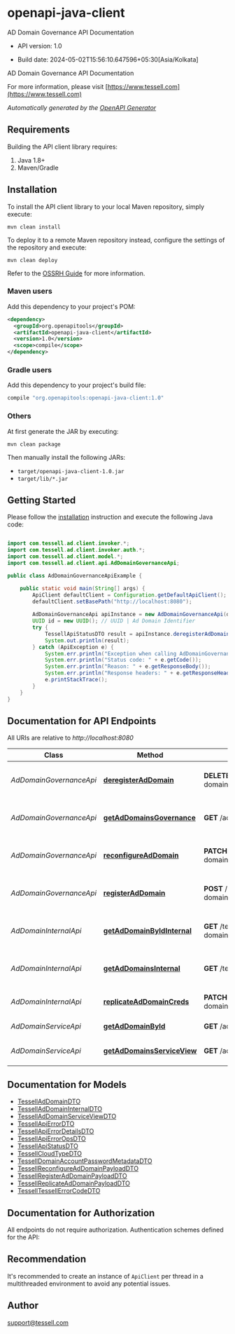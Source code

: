 # openapi-java-client

AD Domain Governance API Documentation

- API version: 1.0

- Build date: 2024-05-02T15:56:10.647596+05:30[Asia/Kolkata]

AD Domain Governance API Documentation

  For more information, please visit [https://www.tessell.com](https://www.tessell.com)

*Automatically generated by the [OpenAPI Generator](https://openapi-generator.tech)*

## Requirements

Building the API client library requires:

1. Java 1.8+
2. Maven/Gradle

## Installation

To install the API client library to your local Maven repository, simply execute:

```shell
mvn clean install
```

To deploy it to a remote Maven repository instead, configure the settings of the repository and execute:

```shell
mvn clean deploy
```

Refer to the [OSSRH Guide](http://central.sonatype.org/pages/ossrh-guide.html) for more information.

### Maven users

Add this dependency to your project's POM:

```xml
<dependency>
  <groupId>org.openapitools</groupId>
  <artifactId>openapi-java-client</artifactId>
  <version>1.0</version>
  <scope>compile</scope>
</dependency>
```

### Gradle users

Add this dependency to your project's build file:

```groovy
compile "org.openapitools:openapi-java-client:1.0"
```

### Others

At first generate the JAR by executing:

```shell
mvn clean package
```

Then manually install the following JARs:

- `target/openapi-java-client-1.0.jar`
- `target/lib/*.jar`

## Getting Started

Please follow the [installation](#installation) instruction and execute the following Java code:

```java

import com.tessell.ad.client.invoker.*;
import com.tessell.ad.client.invoker.auth.*;
import com.tessell.ad.client.model.*;
import com.tessell.ad.client.api.AdDomainGovernanceApi;

public class AdDomainGovernanceApiExample {

    public static void main(String[] args) {
        ApiClient defaultClient = Configuration.getDefaultApiClient();
        defaultClient.setBasePath("http://localhost:8080");
        
        AdDomainGovernanceApi apiInstance = new AdDomainGovernanceApi(defaultClient);
        UUID id = new UUID(); // UUID | Ad Domain Identifier
        try {
            TessellApiStatusDTO result = apiInstance.deregisterAdDomain(id);
            System.out.println(result);
        } catch (ApiException e) {
            System.err.println("Exception when calling AdDomainGovernanceApi#deregisterAdDomain");
            System.err.println("Status code: " + e.getCode());
            System.err.println("Reason: " + e.getResponseBody());
            System.err.println("Response headers: " + e.getResponseHeaders());
            e.printStackTrace();
        }
    }
}

```

## Documentation for API Endpoints

All URIs are relative to *http://localhost:8080*

Class | Method | HTTP request | Description
------------ | ------------- | ------------- | -------------
*AdDomainGovernanceApi* | [**deregisterAdDomain**](docs/AdDomainGovernanceApi.md#deregisterAdDomain) | **DELETE** /ad-domains/governance/id/{id}/deregister | Deregister an Active Directory Domain
*AdDomainGovernanceApi* | [**getAdDomainsGovernance**](docs/AdDomainGovernanceApi.md#getAdDomainsGovernance) | **GET** /ad-domains/governance | Get List of Active Directory Domain
*AdDomainGovernanceApi* | [**reconfigureAdDomain**](docs/AdDomainGovernanceApi.md#reconfigureAdDomain) | **PATCH** /ad-domains/governance/id/{id}/reconfigure | Reconfigure an Active Directory Domain
*AdDomainGovernanceApi* | [**registerAdDomain**](docs/AdDomainGovernanceApi.md#registerAdDomain) | **POST** /ad-domains/governance/register | Register an Active Directory Domain
*AdDomainInternalApi* | [**getAdDomainByIdInternal**](docs/AdDomainInternalApi.md#getAdDomainByIdInternal) | **GET** /tessell-internal/ad-domains/id/{id} | Returns Active Directory Domain
*AdDomainInternalApi* | [**getAdDomainsInternal**](docs/AdDomainInternalApi.md#getAdDomainsInternal) | **GET** /tessell-internal/ad-domains | List of Active Directory Domains
*AdDomainInternalApi* | [**replicateAdDomainCreds**](docs/AdDomainInternalApi.md#replicateAdDomainCreds) | **PATCH** /tessell-internal/ad-domains/id/{id}/replicate | Replicate Ad Domain Credential
*AdDomainServiceApi* | [**getAdDomainById**](docs/AdDomainServiceApi.md#getAdDomainById) | **GET** /ad-domains/id/{id} | Returns an ad domain.
*AdDomainServiceApi* | [**getAdDomainsServiceView**](docs/AdDomainServiceApi.md#getAdDomainsServiceView) | **GET** /ad-domains | Returns all Ad Domain available.


## Documentation for Models

 - [TessellAdDomainDTO](docs/TessellAdDomainDTO.md)
 - [TessellAdDomainInternalDTO](docs/TessellAdDomainInternalDTO.md)
 - [TessellAdDomainServiceViewDTO](docs/TessellAdDomainServiceViewDTO.md)
 - [TessellApiErrorDTO](docs/TessellApiErrorDTO.md)
 - [TessellApiErrorDetailsDTO](docs/TessellApiErrorDetailsDTO.md)
 - [TessellApiErrorOpsDTO](docs/TessellApiErrorOpsDTO.md)
 - [TessellApiStatusDTO](docs/TessellApiStatusDTO.md)
 - [TessellCloudTypeDTO](docs/TessellCloudTypeDTO.md)
 - [TessellDomainAccountPasswordMetadataDTO](docs/TessellDomainAccountPasswordMetadataDTO.md)
 - [TessellReconfigureAdDomainPayloadDTO](docs/TessellReconfigureAdDomainPayloadDTO.md)
 - [TessellRegisterAdDomainPayloadDTO](docs/TessellRegisterAdDomainPayloadDTO.md)
 - [TessellReplicateAdDomainPayloadDTO](docs/TessellReplicateAdDomainPayloadDTO.md)
 - [TessellTessellErrorCodeDTO](docs/TessellTessellErrorCodeDTO.md)


## Documentation for Authorization

All endpoints do not require authorization.
Authentication schemes defined for the API:

## Recommendation

It's recommended to create an instance of `ApiClient` per thread in a multithreaded environment to avoid any potential issues.

## Author

support@tessell.com

